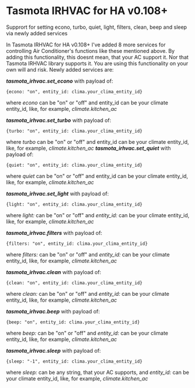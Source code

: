 # Tasmota IRHVAC for HA v0.108+
Supprort for setting econo, turbo, quiet, light, filters, clean, beep and sleep via newly added services

In Tasmota IRHVAC for HA v0.108+ I've added 8 more services for controlling Air Conditioner's functions like these mentioned above. By adding this functionality, this doesnt mean, that your AC support it. Nor that Tasmota IRHVAC library supports it. You are using this functionality on your own will and risk.
Newly added services are:

***tasmota_irhvac.set_econo***
with payload of:
```javacript
{econo: "on", entity_id: clima.your_clima_entity_id}
```
where *econo* can be "on" or "off" and entity_id can be your climate entity_id, like, for example, *climate.kitchen_ac*

***tasmota_irhvac.set_turbo***
with payload of:
```javacript
{turbo: "on", entity_id: clima.your_clima_entity_id}
```
where *turbo* can be "on" or "off" and entity_id can be your climate entity_id, like, for example, *climate.kitchen_ac*
***tasmota_irhvac.set_quiet***
with payload of:
```javacript
{quiet: "on", entity_id: clima.your_clima_entity_id}
```
where *quiet* can be "on" or "off" and entity_id can be your climate entity_id, like, for example, *climate.kitchen_ac*

***tasmota_irhvac.set_light***
with payload of:
```javacript
{light: "on", entity_id: clima.your_clima_entity_id}
```
where *light:* can be "on" or "off" and *entity_id:* can be your climate entity_id, like, for example, *climate.kitchen_ac*

***tasmota_irhvac.filters***
with payload of:
```javacript
{filters: "on", entity_id: clima.your_clima_entity_id}
```
where *filters:* can be "on" or "off" and *entity_id:* can be your climate entity_id, like, for example, *climate.kitchen_ac*

***tasmota_irhvac.clean***
with payload of:
```javacript
{clean: "on", entity_id: clima.your_clima_entity_id}
```
where *clean:* can be "on" or "off" and *entity_id:* can be your climate entity_id, like, for example, *climate.kitchen_ac*

***tasmota_irhvac.beep***
with payload of:
```javacript
{beep: "on", entity_id: clima.your_clima_entity_id}
```
where *beep:* can be "on" or "off" and *entity_id:* can be your climate entity_id, like, for example, *climate.kitchen_ac*

***tasmota_irhvac.sleep***
with payload of:
```javacript
{sleep: "-1", entity_id: clima.your_clima_entity_id}
```
where *sleep:* can be any string, that your AC supports, and *entity_id:* can be your climate entity_id, like, for example, *climate.kitchen_ac*
